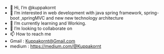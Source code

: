 - 👋 Hi, I’m @kuppakornt
- 👀 I’m interested in web development with java spring framework, spring-boot ,springMVC and new new technology architecture
- 🌱 I’m currently learning and Working.
- 💞️ I’m looking to collaborate on 
- 📫 How to reach me 
-   Gmail : Kuppakornt@Gmail.com
-   medium : https://medium.com/@Kuppakornt

<!---
kuppakornt/kuppakornt is a ✨ special ✨ repository because its `README.md` (this file) appears on your GitHub profile.
You can click the Preview link to take a look at your changes.
--->
